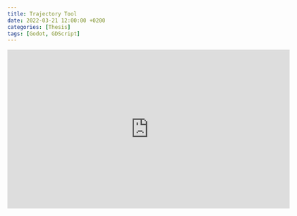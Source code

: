 ```yaml
---
title: Trajectory Tool
date: 2022-03-21 12:00:00 +0200
categories: [Thesis]
tags: [Godot, GDScript]
---
```


<iframe width="640" height="360" src="http://www.youtube.com/embed/zjZA4vuMx_E" frameborder="0" allowfullscreen></iframe>

